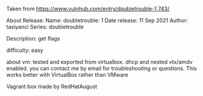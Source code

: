 Taken from https://www.vulnhub.com/entry/doubletrouble-1,743/ 

About Release:
    Name: doubletrouble: 1
    Date release: 11 Sep 2021
    Author: tasiyanci
    Series: doubletrouble

Description:
get flags

difficulty: easy

about vm: tested and exported from virtualbox. dhcp and nested vtx/amdv enabled. you can contact me by email for troubleshooting or questions.
This works better with VirtualBox rather than VMware
 
Vagrant box made by RedHatAugust
